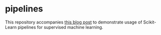 # pipelines

This repository accompanies [this blog post](http://philipmgoddard.com/modeling/sklearn_pipelines) to demonstrate usage of Scikit-Learn
pipelines for supervised machine learning.
